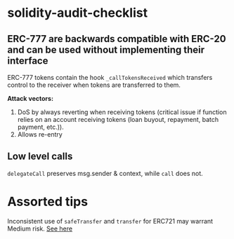 # solidity-audit-checklist

## ERC-777 are backwards compatible with ERC-20 and can be used without implementing their interface
ERC-777 tokens contain the hook `_callTokensReceived` which transfers control to the receiver when tokens are transferred to them.

**Attack vectors:**
1. DoS by always reverting when receiving tokens (critical issue if function relies on an account receiving tokens (loan buyout, repayment, batch payment, etc.)).
2. Allows re-entry

## Low level calls
`delegateCall` preserves msg.sender & context, while `call` does not.


# Assorted tips

Inconsistent use of `safeTransfer` and `transfer` for ERC721 may warrant Medium risk. [See here](https://github.com/code-423n4/2022-04-backed-findings/issues/81#issuecomment-1100560835)
